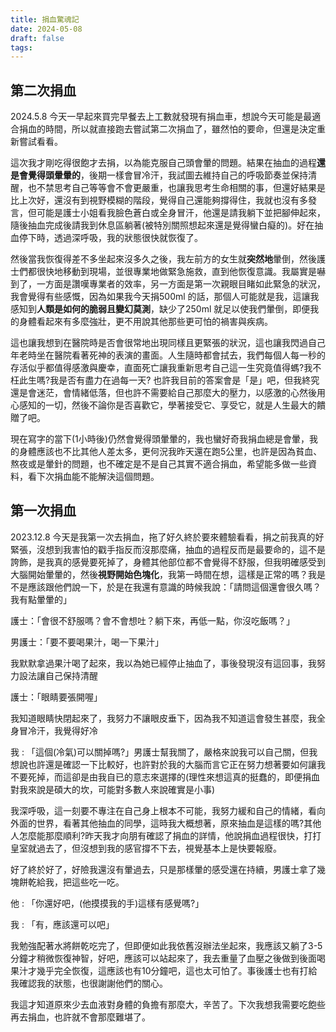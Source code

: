 ```yaml
---
title: 捐血驚魂記
date: 2024-05-08
draft: false
tags:
---
```

## 第二次捐血

2024.5.8 今天一早起來買完早餐去上工數就發現有捐血車，想說今天可能是最適合捐血的時間，所以就直接跑去嘗試第二次捐血了，雖然怕的要命，但還是決定重新嘗試看看。

這次我才剛吃得很飽才去捐，以為能克服自己頭會暈的問題。結果在抽血的過程**還是會覺得頭暈暈的**，後期一樣會冒冷汗，我試圖去維持自己的呼吸節奏並保持清醒，也不禁思考自己等等會不會更嚴重，也讓我思考生命相關的事，但還好結果是比上次好，還沒有到視野模糊的階段，覺得自己還能夠撐得住，我就也沒有多發言，但可能是護士小姐看我臉色蒼白或全身冒汗，他還是請我躺下並把腳伸起來，隨後抽血完成後請我到休息區躺著(被特別關照想起來還是覺得蠻白癡的)。好在抽血停下時，透過深呼吸，我的狀態很快就恢復了。

然後當我恢復得差不多坐起來沒多久之後，我左前方的女生就**突然地**暈倒，然後護士們都很快地移動到現場，並很專業地做緊急施救，直到他恢復意識。我屬實是嚇到了，一方面是讚嘆專業者的效率，另一方面是第一次親眼目睹如此緊急的狀況，我會覺得有些感慨，因為如果我今天捐500ml 的話，那個人可能就是我，這讓我感知到**人類是如何的脆弱且變幻莫測**，缺少了250ml 就足以使我們暈倒，即便我的身體看起來有多麼強壯，更不用說其他那些更可怕的禍害與疾病。

這也讓我想到在醫院時是否會很常地出現同樣且更緊張的狀況，這也讓我閃過自己年老時坐在醫院看著死神的表演的畫面。人生隨時都會拭去，我們每個人每一秒的存活似乎都值得感激與慶幸，直面死亡讓我重新思考自己這一生究竟值得螞?我不枉此生嗎?我是否有盡力在過每一天? 也許我目前的答案會是「是」吧，但我終究還是會迷茫，會情緒低落，但也許不需要給自己那麼大的壓力，以感激的心然後用心感知的一切，然後不論你是否喜歡它，學著接受它、享受它，就是人生最大的饋贈了吧。

現在寫字的當下(1小時後)仍然會覺得頭暈暈的，我也蠻好奇我捐血總是會暈，我的身體應該也不比其他人差太多，更何況我昨天還在跑5公里，也許是因為貧血、熬夜或是暈針的問題，也不確定是不是自己其實不適合捐血，希望能多做一些資料，看下次捐血能不能解決這個問題。

## 第一次捐血

2023.12.8 今天是我第一次去捐血，拖了好久終於要來體驗看看，捐之前我真的好緊張，沒想到我害怕的戳手指反而沒那麼痛，抽血的過程反而是最要命的，這不是誇飾，是我真的感覺要死掉了，身體其他部位都不會覺得不舒服，但我明確感受到大腦開始暈暈的，然後**視野開始色塊化**，我第一時間在想，這樣是正常的嗎？我是不是應該跟他們說一下，於是在我還有意識的時候我說：「請問這個還會很久嗎？我有點暈暈的」

護士：「會很不舒服嗎？會不會想吐？躺下來，再低一點，你沒吃飯嗎？」

男護士：「要不要喝果汁，喝一下果汁」

我默默拿過果汁喝了起來，我以為她已經停止抽血了，事後發現沒有這回事，我努力設法讓自己保持清醒

護士：「眼睛要張開喔」

我知道眼睛快閉起來了，我努力不讓眼皮垂下，因為我不知道這會發生甚麼，我全身冒冷汗，我覺得好冷

我 : 「這個(冷氣)可以關掉嗎?」男護士幫我關了，嚴格來說我可以自己關，但我想說也許還是確認一下比較好，也許對於我的大腦而言它正在努力想著要如何讓我不要死掉，而這卻是由我自已的意志來選擇的(理性來想這真的挺蠢的，即便捐血對我來說是碩大的坎，可能對多數人來說確實是小事)

我深呼吸，這一刻要不專注在自己身上根本不可能，我努力緩和自己的情緒，看向外面的世界，看著其他抽血的同學，這時我大概想著，原來抽血是這樣的嗎?其他人怎麼能那麼順利?昨天我才向朋有確認了捐血的詳情，他說捐血過程很快，打打皇室就過去了，但沒想到我的感官撐不下去，視覺基本上是快要報廢。

好了終於好了，好險我還沒有暈過去，只是那樣暈的感受還在持續，男護士拿了幾塊餅乾給我，把這些吃一吃。

他 : 「你還好吧，(他摸摸我的手)這樣有感覺嗎?」

我 : 「有，應該還可以吧」

我勉強配著水將餅乾吃完了，但即便如此我依舊沒辦法坐起來，我應該又躺了3-5分鐘才稍微恢復神智，好吧，應該可以站起來了，我去重量了血壓之後做到後面喝果汁才幾乎完全恢復，這應該也有10分鐘吧，這也太可怕了。事後護士也有打給我確認我的狀態，也很謝謝他們的關心。

我這才知道原來少去血液對身體的負擔有那麼大，辛苦了。下次我想我需要吃飽些再去捐血，也許就不會那麼難堪了。
